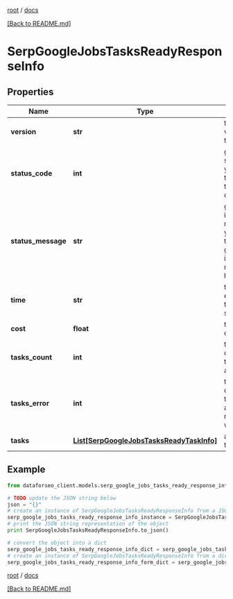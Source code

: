 [root](./../ "root") / [docs](./ "docs")

[[Back to README.md]](./../README.md "[Back to README.md]")

# SerpGoogleJobsTasksReadyResponseInfo

## Properties

Name | Type | Description | Notes
------------ | ------------- | ------------- | -------------
**version** | **str** | the current version of the API | [optional]
**status_code** | **int** | general status code you can find the full list of the response codes here | [optional]
**status_message** | **str** | general informational message you can find the full list of general informational messages here | [optional]
**time** | **str** | total execution time, seconds | [optional]
**cost** | **float** | total tasks cost, USD | [optional]
**tasks_count** | **int** | the number of tasks in the tasks array | [optional]
**tasks_error** | **int** | the number of tasks in the tasks array returned with an error | [optional]
**tasks** | [**List[SerpGoogleJobsTasksReadyTaskInfo]**](SerpGoogleJobsTasksReadyTaskInfo.md) | array of tasks | [optional]

## Example

```python
from dataforseo_client.models.serp_google_jobs_tasks_ready_response_info import SerpGoogleJobsTasksReadyResponseInfo

# TODO update the JSON string below
json = "{}"
# create an instance of SerpGoogleJobsTasksReadyResponseInfo from a JSON string
serp_google_jobs_tasks_ready_response_info_instance = SerpGoogleJobsTasksReadyResponseInfo.from_json(json)
# print the JSON string representation of the object
print SerpGoogleJobsTasksReadyResponseInfo.to_json()

# convert the object into a dict
serp_google_jobs_tasks_ready_response_info_dict = serp_google_jobs_tasks_ready_response_info_instance.to_dict()
# create an instance of SerpGoogleJobsTasksReadyResponseInfo from a dict
serp_google_jobs_tasks_ready_response_info_form_dict = serp_google_jobs_tasks_ready_response_info.from_dict(serp_google_jobs_tasks_ready_response_info_dict)
```

  

[root](./../ "root") / [docs](./ "docs")

[[Back to README.md]](./../README.md "[Back to README.md]")